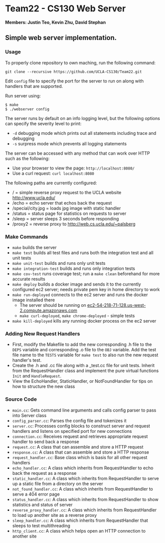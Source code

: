 # Team22 - CS130 Web Server
**Members: Justin Teo, Kevin Zhu, David Stephan**

## Simple web server implementation.

### Usage
To properly clone repository to own maching, run the following command:
```
git clone --recursive https://github.com/UCLA-CS130/Team22.git
```
Edit `config` file to specify the port for the server to run on along with handlers that are supported.

Run server using:
```
$ make
$ ./webserver config
```
The server runs by default on an info logging level, but the following options can specify the severity level to print:
* `-d` debugging mode which prints out all statements including trace and debugging
* `-s` surpress mode which prevents all logging statements

The server can be accessed with any method that can work over HTTP such as the following:
* Use your browser to view the page: `http://localhost:8080/`
* Use a curl request: `curl localhost:8080`

The following paths are currently configured:
* / = simple reverse proxy request to the UCLA website http://www.ucla.edu/
* /echo = echo server that echos back the request
* /special/city.jpg = loads jpg image with static handler
* /status = status page for statistics on requests to server
* /sleep = server sleeps 3 seconds before responding
* /proxy2 = reverse proxy to http://web.cs.ucla.edu/~palsberg

### Make Commands
* `make` builds the server
* `make test` builds all test files and runs both the integration test and all unit tests
* `make unit-test` builds and runs only unit tests
* `make integration-test` builds and runs only integration tests
* `make cov-test` runs coverage test; run a `make clean` beforehand for more accurate results
* `make deploy` builds a docker image and sends it to the currently configured ec2 server; needs private pem key in home directory to work
* `make run-deployed` connects to the ec2 server and runs the docker image installed there
    * The server should be running on [ec2-54-218-71-128.us-west-2.compute.amazonaws.com](ec2-54-218-71-128.us-west-2.compute.amazonaws.com)
    * `make curl-deployed`, `make chrome-deployed` - simple tests
* `make kill-deployed` kills any running docker process on the ec2 server

### Adding New Request Handlers
* First, modify the Makefile to add the new corresponding .h file to the `DEPS` variable and corresponding .o file to the `OBJ` variable. Add the test file name to the `TESTS` variable for `make test` to also run the new request handler's test.
* Create the .h and .cc file along with a \_test.cc file for unit tests. Inherit from the RequestHandler class and implement the pure virtual functions `Init` and `HandleRequest`.
* View the EchoHandler, StaticHandler, or NotFoundHandler for tips on how to structure the new class

### Source Code
* `main.cc`: Gets command line arguments and calls config parser to pass into Server class
* `config_parser.cc`: Parses the config file and tokenizes it
* `server.cc`: Processes config blocks to construct server and request handlers and listens on specified port for new connections
* `connection.cc`: Receives request and retrieves appropriate request handler to send back a response
* `request.cc`: A class that can assemble and store a HTTP request
* `response.cc`: A class that can assemble and store a HTTP response
* `request_handler.cc`: Base class which is basis for all other request handlers
* `echo_handler.cc`: A class which inherits from RequestHandler to echo back the request as a response
* `static_handler.cc`: A class which inherits from RequestHandler to serve up a static file from a directory on the server
* `not_found_handler.cc`: A class which inherits from RequestHandler to serve a 404 error page
* `status_handler.cc`: A class which inherits from RequestHandler to show statistics and status of server
* `reverse_proxy_handler.cc`: A class which inherits from RequestHandler to load up another site as a reverse proxy
* `sleep_handler.cc`: A class which inherits from RequestHandler that sleeps to test multithreading
* `http_client.cc`: A class which helps open an HTTP connection to another site
